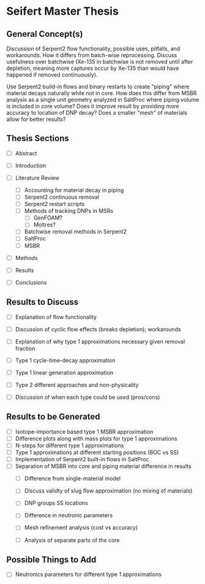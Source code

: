 # Seifert Master Thesis

## General Concept(s)
Discussion of Serpent2 flow functionality, possible uses, pitfalls, and workarounds. How it differs from batch-wise reprocessing. Discuss usefulness over batchwise (Xe-135 in batchwise is not removed until after depletion, meaning more captures occur by Xe-135 than would have happened if removed continuously).

Use Serpent2 build-in flows and binary restarts to create "piping" where material decays naturally while not in core. How does this differ from MSBR analysis as a single unit geometry analyzed in SaltProc where piping volume is included in core volume? Does it improve result by providing more accuracy to location of DNP decay? Does a smaller "mesh" of materials allow for better results?

## Thesis Sections
- [ ] Abstract
- [ ] Introduction
- [ ] Literature Review
  - [ ] Accounting for material decay in piping
  - [ ] Serpent2 continuous removal
  - [ ] Serpent2 restart scripts
  - [ ] Methods of tracking DNPs in MSRs
    - [ ] GenFOAM?
    - [ ] Moltres?
  - [ ] Batchwise removal methods in Serpent2
  - [ ] SaltProc
  - [ ] MSBR
- [ ] Methods
- [ ] Results
- [ ] Conclusions


## Results to Discuss
- [ ] Explanation of flow functionality
- [ ] Discussion of cyclic flow effects (breaks depletion); workarounds
- [ ] Explanation of why type 1 approximations necessary given removal fraction
- [ ] Type 1 cycle-time-decay approximation
- [ ] Type 1 linear generation approximation
- [ ] Type 2 different approaches and non-physicality
- [ ] Discussion of when each type could be used (pros/cons)


## Results to be Generated
- [ ] Isotope-importance based type 1 MSBR approximation
- [ ] Difference plots along with mass plots for type 1 approximations
- [ ] N-steps for different type 1 approximations
- [ ] Type 1 approximations at different starting positions (BOC vs SS)
- [ ] Implementation of Serpent2 built-in flows in SaltProc
- [ ] Separation of MSBR into core and piping material difference in results
  - [ ] Difference from single-material model
  - [ ] Discuss validty of slug flow approximation (no mixing of materials)
  - [ ] DNP groups SS locations
  - [ ] Difference in neutronic parameters
  - [ ] Mesh refinement analysis (cost vs accuracy)
  - [ ] Analysis of separate parts of the core


## Possible Things to Add
- [ ] Neutronics parameters for different type 1 approximations

